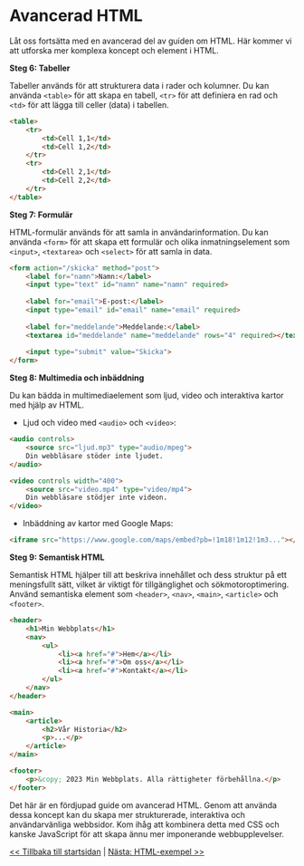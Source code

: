 # Avancerad HTML

Låt oss fortsätta med en avancerad del av guiden om HTML. Här kommer vi att utforska mer komplexa koncept och element i HTML.

**Steg 6: Tabeller**

Tabeller används för att strukturera data i rader och kolumner. Du kan använda `<table>` för att skapa en tabell, `<tr>` för att definiera en rad och `<td>` för att lägga till celler (data) i tabellen.

```html
<table>
    <tr>
        <td>Cell 1,1</td>
        <td>Cell 1,2</td>
    </tr>
    <tr>
        <td>Cell 2,1</td>
        <td>Cell 2,2</td>
    </tr>
</table>
```

**Steg 7: Formulär**

HTML-formulär används för att samla in användarinformation. Du kan använda `<form>` för att skapa ett formulär och olika inmatningselement som `<input>`, `<textarea>` och `<select>` för att samla in data.

```html
<form action="/skicka" method="post">
    <label for="namn">Namn:</label>
    <input type="text" id="namn" name="namn" required>
    
    <label for="email">E-post:</label>
    <input type="email" id="email" name="email" required>
    
    <label for="meddelande">Meddelande:</label>
    <textarea id="meddelande" name="meddelande" rows="4" required></textarea>
    
    <input type="submit" value="Skicka">
</form>
```

**Steg 8: Multimedia och inbäddning**

Du kan bädda in multimediaelement som ljud, video och interaktiva kartor med hjälp av HTML.

- Ljud och video med `<audio>` och `<video>`:

```html
<audio controls>
    <source src="ljud.mp3" type="audio/mpeg">
    Din webbläsare stöder inte ljudet.
</audio>

<video controls width="400">
    <source src="video.mp4" type="video/mp4">
    Din webbläsare stödjer inte videon.
</video>
```

- Inbäddning av kartor med Google Maps:

```html
<iframe src="https://www.google.com/maps/embed?pb=!1m18!1m12!1m3..."></iframe>
```

**Steg 9: Semantisk HTML**

Semantisk HTML hjälper till att beskriva innehållet och dess struktur på ett meningsfullt sätt, vilket är viktigt för tillgänglighet och sökmotoroptimering. Använd semantiska element som `<header>`, `<nav>`, `<main>`, `<article>` och `<footer>`.

```html
<header>
    <h1>Min Webbplats</h1>
    <nav>
        <ul>
            <li><a href="#">Hem</a></li>
            <li><a href="#">Om oss</a></li>
            <li><a href="#">Kontakt</a></li>
        </ul>
    </nav>
</header>

<main>
    <article>
        <h2>Vår Historia</h2>
        <p>...</p>
    </article>
</main>

<footer>
    <p>&copy; 2023 Min Webbplats. Alla rättigheter förbehållna.</p>
</footer>
```

Det här är en fördjupad guide om avancerad HTML. Genom att använda dessa koncept kan du skapa mer strukturerade, interaktiva och användarvänliga webbsidor. Kom ihåg att kombinera detta med CSS och kanske JavaScript för att skapa ännu mer imponerande webbupplevelser.

[<< Tillbaka till startsidan](../README.md) | [Nästa: HTML-exempel >>](3-html-exempel.md)